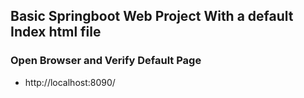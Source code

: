 ## Basic Springboot Web Project With a default Index html file

### Open Browser and Verify Default Page
- http://localhost:8090/

